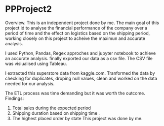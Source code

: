 # PPProject2
Overview.
This is an independent project done by me. The main goal of this project id to analyse the financial performance of the company over a period of time and the effect on logistics based on the shipping period, working closely on this project to acheive the maximun and accurate analysis.

I used Python, Pandas, Regex approches and jupyter notebook to achieve an accurate analysis. finally exported our data as a csv file.
The CSV file was visiualised using Tableau.

I extracted this superstore data from kaggle.com. Tranformed the data by checking for duplicates, droping null values, clean and worked on the data needed for our analysis. 

The ETL process was time demanding but it was worth the outcome.
Findings:
1. Total sales during the expected period
2. Shipping duration based on shipping time .
3. The highest placed order by state 
This project was done by me. 
